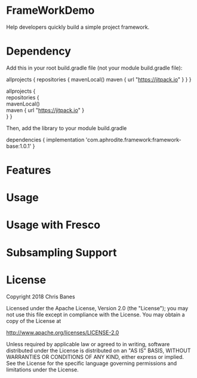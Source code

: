 # FrameWorkDemo
Help developers quickly build a simple project framework.

# Dependency

Add this in your root build.gradle file (not your module build.gradle file):

allprojects {
	repositories {
        mavenLocal()
        maven { url "https://jitpack.io" }
    }
}

allprojects {  
        repositories {  
        mavenLocal()  
        maven { url "https://jitpack.io" }  
        }
}

Then, add the library to your module build.gradle

dependencies {
    implementation 'com.aphrodite.framework:framework-base:1.0.1'
}

# Features

# Usage

# Usage with Fresco

# Subsampling Support

# License
Copyright 2018 Chris Banes

Licensed under the Apache License, Version 2.0 (the "License");
you may not use this file except in compliance with the License.
You may obtain a copy of the License at

   http://www.apache.org/licenses/LICENSE-2.0

Unless required by applicable law or agreed to in writing, software
distributed under the License is distributed on an "AS IS" BASIS,
WITHOUT WARRANTIES OR CONDITIONS OF ANY KIND, either express or implied.
See the License for the specific language governing permissions and
limitations under the License.
